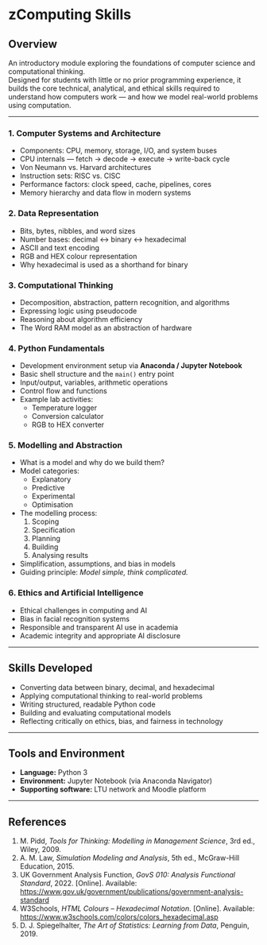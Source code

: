 # zComputing Skills

## Overview
An introductory module exploring the foundations of computer science and computational thinking.  
Designed for students with little or no prior programming experience, it builds the core technical, analytical, and ethical skills required to understand how computers work — and how we model real-world problems using computation.

---

### 1. Computer Systems and Architecture
- Components: CPU, memory, storage, I/O, and system buses  
- CPU internals — fetch → decode → execute → write-back cycle  
- Von Neumann vs. Harvard architectures  
- Instruction sets: RISC vs. CISC  
- Performance factors: clock speed, cache, pipelines, cores  
- Memory hierarchy and data flow in modern systems  

### 2. Data Representation
- Bits, bytes, nibbles, and word sizes  
- Number bases: decimal ↔ binary ↔ hexadecimal  
- ASCII and text encoding  
- RGB and HEX colour representation  
- Why hexadecimal is used as a shorthand for binary  

### 3. Computational Thinking
- Decomposition, abstraction, pattern recognition, and algorithms  
- Expressing logic using pseudocode  
- Reasoning about algorithm efficiency  
- The Word RAM model as an abstraction of hardware  

### 4. Python Fundamentals
- Development environment setup via **Anaconda / Jupyter Notebook**  
- Basic shell structure and the `main()` entry point  
- Input/output, variables, arithmetic operations  
- Control flow and functions  
- Example lab activities:
  - Temperature logger  
  - Conversion calculator  
  - RGB to HEX converter  

### 5. Modelling and Abstraction
- What is a model and why do we build them?  
- Model categories:
  - Explanatory  
  - Predictive  
  - Experimental  
  - Optimisation  
- The modelling process:
  1. Scoping  
  2. Specification  
  3. Planning  
  4. Building  
  5. Analysing results  
- Simplification, assumptions, and bias in models  
- Guiding principle: *Model simple, think complicated.*

### 6. Ethics and Artificial Intelligence
- Ethical challenges in computing and AI  
- Bias in facial recognition systems  
- Responsible and transparent AI use in academia  
- Academic integrity and appropriate AI disclosure  

---

## Skills Developed
- Converting data between binary, decimal, and hexadecimal  
- Applying computational thinking to real-world problems  
- Writing structured, readable Python code  
- Building and evaluating computational models  
- Reflecting critically on ethics, bias, and fairness in technology  

---

## Tools and Environment
- **Language:** Python 3  
- **Environment:** Jupyter Notebook (via Anaconda Navigator)  
- **Supporting software:** LTU network and Moodle platform  

---

## References
1. M. Pidd, *Tools for Thinking: Modelling in Management Science*, 3rd ed., Wiley, 2009.  
2. A. M. Law, *Simulation Modeling and Analysis*, 5th ed., McGraw-Hill Education, 2015.  
3. UK Government Analysis Function, *GovS 010: Analysis Functional Standard*, 2022. [Online]. Available: https://www.gov.uk/government/publications/government-analysis-standard  
4. W3Schools, *HTML Colours – Hexadecimal Notation*. [Online]. Available: https://www.w3schools.com/colors/colors_hexadecimal.asp  
5. D. J. Spiegelhalter, *The Art of Statistics: Learning from Data*, Penguin, 2019.  